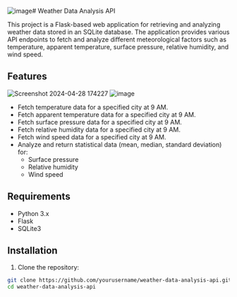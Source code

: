 ![image](https://github.com/lsvishaal/Weather-Analysis/assets/62366204/5a6e6cf8-1858-47e3-b475-5627907cebdf)# Weather Data Analysis API

This project is a Flask-based web application for retrieving and analyzing weather data stored in an SQLite database. The application provides various API endpoints to fetch and analyze different meteorological factors such as temperature, apparent temperature, surface pressure, relative humidity, and wind speed.

## Features
![Screenshot 2024-04-28 174227](https://github.com/lsvishaal/Weather-Analysis/assets/62366204/745d4042-36e6-4751-afb2-0549c54ce2b6)
![image](https://github.com/lsvishaal/Weather-Analysis/assets/62366204/2a290e32-ca25-4c51-92aa-2578df4370c9)

- Fetch temperature data for a specified city at 9 AM.
- Fetch apparent temperature data for a specified city at 9 AM.
- Fetch surface pressure data for a specified city at 9 AM.
- Fetch relative humidity data for a specified city at 9 AM.
- Fetch wind speed data for a specified city at 9 AM.
- Analyze and return statistical data (mean, median, standard deviation) for:
  - Surface pressure
  - Relative humidity
  - Wind speed
 
  

## Requirements

- Python 3.x
- Flask
- SQLite3

## Installation

1. Clone the repository:

```bash
git clone https://github.com/yourusername/weather-data-analysis-api.git
cd weather-data-analysis-api



